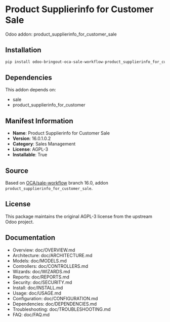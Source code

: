 # Product Supplierinfo for Customer Sale

Odoo addon: product_supplierinfo_for_customer_sale

## Installation

```bash
pip install odoo-bringout-oca-sale-workflow-product_supplierinfo_for_customer_sale
```

## Dependencies

This addon depends on:
- sale
- product_supplierinfo_for_customer

## Manifest Information

- **Name**: Product Supplierinfo for Customer Sale
- **Version**: 16.0.1.0.2
- **Category**: Sales Management
- **License**: AGPL-3
- **Installable**: True

## Source

Based on [OCA/sale-workflow](https://github.com/OCA/sale-workflow) branch 16.0, addon `product_supplierinfo_for_customer_sale`.

## License

This package maintains the original AGPL-3 license from the upstream Odoo project.

## Documentation

- Overview: doc/OVERVIEW.md
- Architecture: doc/ARCHITECTURE.md
- Models: doc/MODELS.md
- Controllers: doc/CONTROLLERS.md
- Wizards: doc/WIZARDS.md
- Reports: doc/REPORTS.md
- Security: doc/SECURITY.md
- Install: doc/INSTALL.md
- Usage: doc/USAGE.md
- Configuration: doc/CONFIGURATION.md
- Dependencies: doc/DEPENDENCIES.md
- Troubleshooting: doc/TROUBLESHOOTING.md
- FAQ: doc/FAQ.md
